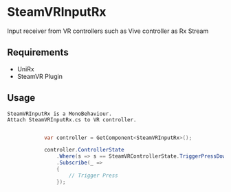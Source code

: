# SteamVRInputRx
Input receiver from VR controllers such as Vive controller as Rx Stream

## Requirements
* UniRx
* SteamVR Plugin

## Usage
```
SteamVRInputRx is a MonoBehaviour.  
Attach SteamVRInputRx.cs to VR controller.
```

``` CS

            var controller = GetComponent<SteamVRInputRx>();

            controller.ControllerState
                .Where(s => s == SteamVRControllerState.TriggerPressDown)
                .Subscribe(_ =>
                {
                	// Trigger Press
                });
```